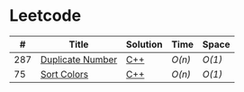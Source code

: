 # Leetcode
|  #  | Title           |  Solution       |  Time           | Space            
|-----|---------------- | --------------- | --------------- | --------------- 
287 | [Duplicate Number](https://leetcode.com/problems/find-the-duplicate-number/) | [C++](https://github.com/Yukti-09/Leetcode/blob/main/287.%20Find%20the%20Duplicate%20Number/Duplicate(Cycle).cpp) | _O(n)_       | _O(1)_          
75 | [Sort Colors](https://leetcode.com/problems/sort-colors/) | [C++](https://github.com/Yukti-09/Leetcode/tree/main/75.%20Sort%20Colors) | _O(n)_       | _O(1)_   
